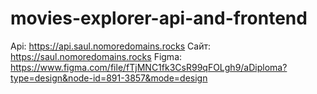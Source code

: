 # movies-explorer-api-and-frontend
Api: https://api.saul.nomoredomains.rocks
Сайт: https://saul.nomoredomains.rocks
Figma: https://www.figma.com/file/fTjMNC1fk3CsR99qFOLgh9/aDiploma?type=design&node-id=891-3857&mode=design
